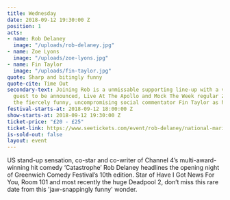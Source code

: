 ```yaml
---
title: Wednesday
date: 2018-09-12 19:30:00 Z
position: 1
acts:
- name: Rob Delaney
  image: "/uploads/rob-delaney.jpg"
- name: Zoe Lyons
  image: "/uploads/zoe-lyons.jpg"
- name: Fin Taylor
  image: "/uploads/fin-taylor.jpg"
quote: Sharp and bitingly funny
quote-cite: Time Out
secondary-text: Joining Rob is a unmissable supporting line-up with a very special
  guest to be announced, Live At The Apollo and Mock The Week regular Zoe Lyons and
  the fiercely funny, uncompromising social commentator Fin Taylor as host.
festival-starts-at: 2018-09-12 18:00:00 Z
show-starts-at: 2018-09-12 19:30:00 Z
ticket-price: "£20 - £25"
ticket-link: https://www.seetickets.com/event/rob-delaney/national-maritime-museum/1242622
is-sold-out: false
layout: event
---
```


US stand-up sensation, co-star and co-writer of Channel 4’s multi-award-winning hit comedy ‘Catastrophe’ Rob Delaney headlines the opening night of Greenwich Comedy Festival’s 10th edition. Star of Have I Got News For You, Room 101 and most recently the huge Deadpool 2, don’t miss this rare date from this 'jaw-snappingly funny' wonder.